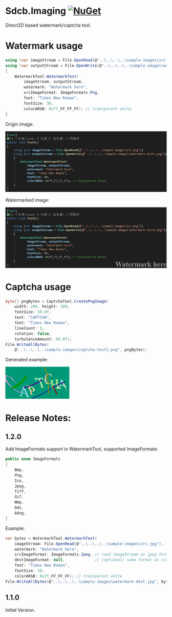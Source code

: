 # Sdcb.Imaging [![NuGet](https://img.shields.io/badge/nuget-1.2.0-blue.svg)](https://www.nuget.org/packages/Sdcb.Imaging)
Direct2D based watermark/captcha tool.

# Watermark usage
```csharp
using (var imageStream = File.OpenRead(@"..\..\..\..\sample-images\src.png"))
using (var outputStream = File.OpenWrite(@"..\..\..\..\sample-images\watermark-test1.png"))
{
    WatermarkTool.WatermarkText(
        imageStream, outputStream,
        watermark: "Watermark here",
        srcImageFormat: ImageFormats.Png,
        font: "Times New Roman",
        fontSize: 30,
        colorARGB: 0x7f_FF_FF_FF); // transparent white
}
```

Origin image: 

![src.png](./sample-images/src.png)

Watermarked image:

![watermark-test1.png](./sample-images/watermark-test1.png)

# Captcha usage
```csharp
byte[] pngBytes = CaptchaTool.CreatePngImage(
    width: 200, height: 100, 
    fontSize: 50.0f, 
    text: "CAPTCHA", 
    font: "Times New Roman", 
    lineCount: 5, 
    rotation: false, 
    turbulenceAmount: 60.0f);
File.WriteAllBytes(
    @"..\..\..\..\sample-images\captcha-test1.png", pngBytes);
```

Generated example:

![captcha-test1.png](./sample-images/captcha-test1.png)

# Release Notes:

## 1.2.0
Add ImageFormats support in WatermarkTool, supported ImageFormats:
```csharp
public enum ImageFormats
{
    Bmp,
    Png,
    Ico,
    Jpeg,
    Tiff,
    Gif,
    Wmp,
    Dds,
    Adng,
}
```

Example: 
```csharp
var bytes = WatermarkTool.WatermarkText(
    imageStream: File.OpenRead(@"..\..\..\..\sample-images\src.jpg"),
    watermark: "Watermark here",
    srcImageFormat: ImageFormats.Jpeg, // read imageStream as jpeg format.
    destImageFormat: null,             // (optional) same format as src, can be specified,
    font: "Times New Roman",
    fontSize: 30,
    colorARGB: 0x7f_FF_FF_FF); // transparent white
File.WriteAllBytes(@"..\..\..\..\sample-images\watermark-dest.jpg", bytes);
```

## 1.1.0
Initial Version.
